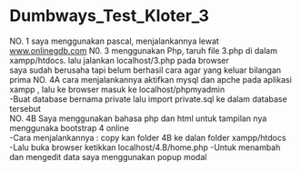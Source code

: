 # Dumbways_Test_Kloter_3
NO. 1 saya menggunakan pascal, menjalankannya lewat www.onlinegdb.com
N0. 3 menggunakan Php, taruh file 3.php di dalam xampp/htdocs. lalu jalankan localhost/3.php pada browser<br>
saya sudah berusaha tapi belum berhasil cara agar yang keluar bilangan prima
NO. 4A cara menjalankannya aktifkan mysql dan apche pada aplikasi xampp , lalu ke browser masuk ke localhost/phpmyadmin<br>
-Buat database bernama private lalu import private.sql ke dalam database tersebut<br>
NO. 4B Saya menggunakan bahasa php dan html untuk tampilan nya menggunaka bootstrap 4 online<br>
-Cara menjalankannya : copy kan folder 4B ke dalan folder xampp/htdocs <br>
-Lalu buka browser ketikkan localhost/4.B/home.php
-Untuk menambah dan mengedit data saya menggunakan popup modal
